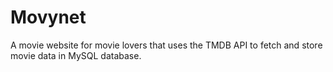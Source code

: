 # Movynet

A movie website for movie lovers that uses the TMDB API to fetch and store movie data in MySQL database.
